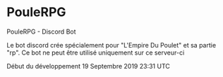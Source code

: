 # PouleRPG
PouleRPG - Discord Bot 

Le bot discord crée spécialement pour "L'Empire Du Poulet" et sa partie "rp".
Ce bot ne peut être utilisé uniquement sur ce serveur-ci

Début du développement 19 Septembre 2019 23:31 UTC
